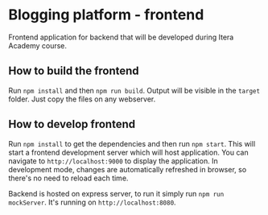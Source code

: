 # Blogging platform - frontend

Frontend application for backend that will be developed during Itera Academy course.

## How to build the frontend

Run `npm install` and then `npm run build`. Output will be visible in the `target` folder. Just copy the files on any webserver.

## How to develop frontend

Run `npm install` to get the dependencies and then run `npm start`. This will start a frontend development server which will host application. You can navigate to `http://localhost:9000` to display the application. In development mode, changes are automatically refreshed in browser, so there's no need to reload each time.

Backend is hosted on express server, to run it simply run `npm run mockServer`. It's running on `http://localhost:8080`.